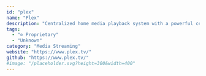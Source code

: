 ```yaml
---
id: "plex"
name: "Plex"
description: "Centralized home media playback system with a powerful central server."
tags:
  - "⊘ Proprietary"
  - "Unknown"
category: "Media Streaming"
website: "https://www.plex.tv/"
github: "https://www.plex.tv/"
#image: "/placeholder.svg?height=300&width=400"
---
```


